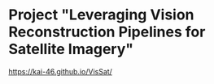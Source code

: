 # Project "Leveraging Vision Reconstruction Pipelines for Satellite Imagery"

https://kai-46.github.io/VisSat/

